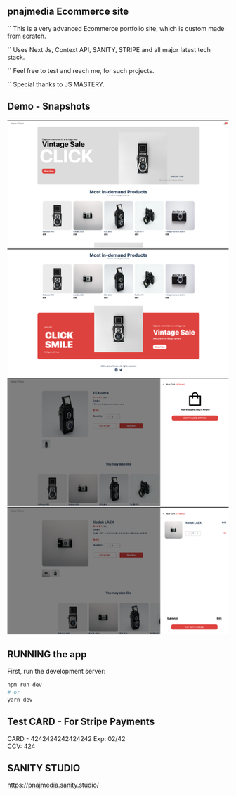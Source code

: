 ## pnajmedia Ecommerce site
`` This is a very advanced Ecommerce portfolio site, which is custom made from scratch.

`` Uses Next Js, Context API, SANITY, STRIPE and all major latest tech stack.

`` Feel free to test and reach me, for such projects.

`` Special thanks to JS MASTERY.

## Demo - Snapshots
![demo Landing page](https://github.com/pnajmedia/e_commerce_22/blob/main/DEMO/Demo_landing_1.png)
![demo Landing page](https://github.com/pnajmedia/e_commerce_22/blob/main/DEMO/Demo_Landing_page.png)
![demo Landing page](https://github.com/pnajmedia/e_commerce_22/blob/main/DEMO/demo3.png)
![demo Landing page](https://github.com/pnajmedia/e_commerce_22/blob/main/DEMO/demo4.png)


## RUNNING the app

First, run the development server:

```bash
npm run dev
# or
yarn dev
```

## Test CARD - For Stripe Payments
CARD - 4242424242424242
Exp: 02/42  
CCV: 424


## SANITY STUDIO
https://pnajmedia.sanity.studio/

